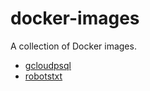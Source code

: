 # docker-images

A collection of Docker images.

- [gcloudpsql](https://github.com/peaceiris/docker-images/tree/main/images/gcloudpsql)
- [robotstxt](https://github.com/peaceiris/docker-images/tree/main/images/robotstxt)
